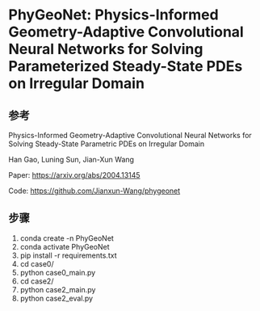 # PhyGeoNet: Physics-Informed Geometry-Adaptive Convolutional Neural Networks for Solving Parameterized Steady-State PDEs on Irregular Domain

## 参考

Physics-Informed Geometry-Adaptive Convolutional Neural Networks for Solving Steady-State Parametric PDEs on Irregular Domain

Han Gao, Luning Sun, Jian-Xun Wang

Paper: https://arxiv.org/abs/2004.13145

Code: https://github.com/Jianxun-Wang/phygeonet

## 步骤

1. conda create -n PhyGeoNet
2. conda activate PhyGeoNet
3. pip install -r requirements.txt
4. cd case0/ 
5. python case0_main.py
6. cd case2/
7. python case2_main.py
8. python case2_eval.py

